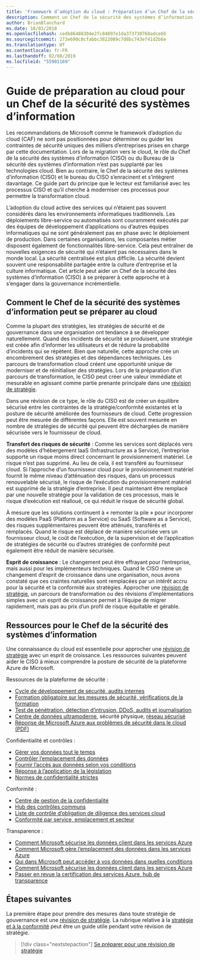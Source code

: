 ```yaml
---
title: 'Framework d’adoption du cloud : Préparation d’un Chef de la sécurité des systèmes d’information (CISO)'
description: Comment un Chef de la sécurité des systèmes d’information peut se préparer au cloud
author: BrianBlanchard
ms.date: 10/03/2018
ms.openlocfilehash: cedb86488304e2fc84897e1da373730768adce66
ms.sourcegitcommit: 273e690c0cfabbc3822089c7d8bc743ef41d2b6e
ms.translationtype: HT
ms.contentlocale: fr-FR
ms.lasthandoff: 02/08/2019
ms.locfileid: "55901169"
---
```

# <a name="ciso-cloud-readiness-guide"></a>Guide de préparation au cloud pour un Chef de la sécurité des systèmes d’information

Les recommandations de Microsoft comme le framework d’adoption du cloud (CAF) ne sont pas positionnées pour déterminer ou guider les contraintes de sécurité uniques des milliers d’entreprises prises en charge par cette documentation. Lors de la migration vers le cloud, le rôle du Chef de la sécurité des systèmes d’information (CISO) ou du Bureau de la sécurité des systèmes d’information n’est pas supplanté par les technologies cloud. Bien au contraire, le Chef de la sécurité des systèmes d’information (CISO) et le bureau du CISO s’enracinent et s’intègrent davantage. Ce guide part du principe que le lecteur est familiarisé avec les processus CISO et qu’il cherche à moderniser ces processus pour permettre la transformation cloud.

L’adoption du cloud active des services qui n’étaient pas souvent considérés dans les environnements informatiques traditionnels. Les déploiements libre-service ou automatisés sont couramment exécutés par des équipes de développement d’applications ou d’autres équipes informatiques qui ne sont généralement pas en phase avec le déploiement de production. Dans certaines organisations, les composantes métier disposent également de fonctionnalités libre-service. Cela peut entraîner de nouvelles exigences de sécurité qui n’étaient pas nécessaires dans le monde local. La sécurité centralisée est plus difficile. La sécurité devient souvent une responsabilité partagée entre la culture d’entreprise et la culture informatique. Cet article peut aider un Chef de la sécurité des systèmes d’information (CISO) à se préparer à cette approche et à s’engager dans la gouvernance incrémentielle.

## <a name="how-can-the-ciso-prepare-for-the-cloud"></a>Comment le Chef de la sécurité des systèmes d’information peut se préparer au cloud

Comme la plupart des stratégies, les stratégies de sécurité et de gouvernance dans une organisation ont tendance à se développer naturellement. Quand des incidents de sécurité se produisent, une stratégie est créée afin d’informer les utilisateurs et de réduire la probabilité d’incidents qui se répètent. Bien que naturelle, cette approche crée un encombrement des stratégies et des dépendances techniques. Les parcours de transformation cloud créent une opportunité unique de moderniser et de réinitialiser des stratégies. Lors de la préparation d’un parcours de transformation, le CISO peut créer une valeur immédiate et mesurable en agissant comme partie prenante principale dans une [révision de stratégie](./what-is-a-cloud-policy-review.md).

Dans une révision de ce type, le rôle du CISO est de créer un équilibre sécurisé entre les contraintes de la stratégie/conformité existantes et la posture de sécurité améliorée des fournisseurs de cloud. Cette progression peut être mesurée de différentes façons. Elle est souvent mesurée en nombre de stratégies de sécurité qui peuvent être déchargées de manière sécurisée vers le fournisseur de cloud.

**Transfert des risques de sécurité** : Comme les services sont déplacés vers des modèles d’hébergement IaaS (Infrastructure as a Service), l’entreprise supporte un risque moins direct concernant le provisionnement matériel. Le risque n’est pas supprimé. Au lieu de cela, il est transféré au fournisseur cloud. Si l’approche d’un fournisseur cloud pour le provisionnement matériel fournit le même niveau d’atténuation des risques, dans un processus renouvelable sécurisé, le risque de l’exécution du provisionnement matériel est supprimé de la stratégie d’entreprise. Il peut maintenant être remplacé par une nouvelle stratégie pour la validation de ces processus, mais le risque d’exécution est réalloué, ce qui réduit le risque de sécurité global.

À mesure que les solutions continuent à « remonter la pile » pour incorporer des modèles PaaS (Platform as a Service) ou SaaS (Software as a Service), des risques supplémentaires peuvent être atténués, transférés et remplacés. Quand le risque est déplacé de manière sécurisée vers un fournisseur cloud, le coût de l’exécution, de la supervision et de l’application de stratégies de sécurité ou d’autres stratégies de conformité peut également être réduit de manière sécurisée.

**Esprit de croissance** : Le changement peut être effrayant pour l’entreprise, mais aussi pour les implémenteurs techniques. Quand le CISO mène un changement d’esprit de croissance dans une organisation, nous avons constaté que ces craintes naturelles sont remplacées par un intérêt accru pour la sécurité et la conformité aux stratégies. Approcher une [révision de stratégie](./what-is-a-cloud-policy-review.md), un parcours de transformation ou des révisions d’implémentations simples avec un esprit de croissance permet à l’équipe de migrer rapidement, mais pas au prix d’un profil de risque équitable et gérable.

## <a name="resources-for-the-chief-information-security-officer"></a>Ressources pour le Chef de la sécurité des systèmes d’information

Une connaissance du cloud est essentielle pour approcher une [révision de stratégie](./what-is-a-cloud-policy-review.md) avec un esprit de croissance. Les ressources suivantes peuvent aider le CISO à mieux comprendre la posture de sécurité de la plateforme Azure de Microsoft.

Ressources de la plateforme de sécurité :

* [Cycle de développement de sécurité, audits internes](https://www.microsoft.com/sdl/)
* [Formation obligatoire sur les mesures de sécurité, vérifications de la formation](https://downloads.cloudsecurityalliance.org/star/self-assessment/StandardResponsetoRequestforInformationWindowsAzureSecurityPrivacy.docx)
* [Test de pénétration, détection d’intrusion, DDoS, audits et journalisation](https://www.microsoft.com/trustcenter/Security/AuditingAndLogging)
* [Centre de données ultramoderne](https://www.microsoft.com/cloud-platform/global-datacenters), sécurité physique, [réseau sécurisé](/azure/security/security-network-overview)
* [Réponse de Microsoft Azure aux problèmes de sécurité dans le cloud (PDF)](http://aka.ms/SecurityResponsePaper)

Confidentialité et contrôles :

* [Gérer vos données tout le temps](https://www.microsoft.com/trustcenter/Privacy/You-own-your-data)
* [Contrôler l’emplacement des données](https://www.microsoft.com/trustcenter/Privacy/Where-your-data-is-located)
* [Fournir l’accès aux données selon vos conditions](https://www.microsoft.com/trustcenter/Privacy/Who-can-access-your-data-and-on-what-terms)
* [Réponse à l’application de la législation](https://www.microsoft.com/trustcenter/Privacy/Responding-to-govt-agency-requests-for-customer-data)
* [Normes de confidentialité strictes](https://www.microsoft.com/TrustCenter/Privacy/We-set-and-adhere-to-stringent-standards)

Conformité :

* [Centre de gestion de la confidentialité](https://www.microsoft.com/trustcenter/default.aspx)
* [Hub des contrôles communs](https://www.microsoft.com/trustcenter/Common-Controls-Hub)
* [Liste de contrôle d’obligation de diligence des services cloud](https://www.microsoft.com/trustcenter/Compliance/Due-Diligence-Checklist)
* [Conformité par service, emplacement et secteur](https://www.microsoft.com/trustcenter/Compliance/default.aspx)

Transparence :

* [Comment Microsoft sécurise les données client dans les services Azure](https://www.microsoft.com/trustcenter/Transparency/default.aspx)
* [Comment Microsoft gère l’emplacement des données dans les services Azure](http://azuredatacentermap.azurewebsites.net/)
* [Qui dans Microsoft peut accéder à vos données dans quelles conditions](https://www.microsoft.com/trustcenter/Privacy/Who-can-access-your-data-and-on-what-terms)
* [Comment Microsoft sécurise les données client dans les services Azure](https://www.microsoft.com/trustcenter/Transparency/default.aspx)
* [Passer en revue la certification des services Azure, hub de transparence](https://www.microsoft.com/trustcenter/Compliance/default.aspx)

## <a name="next-steps"></a>Étapes suivantes

La première étape pour prendre des mesures dans toute stratégie de gouvernance est une [révision de stratégie](./what-is-a-cloud-policy-review.md). La rubrique relative à la [stratégie et à la conformité](./overview.md) peut être un guide utile pendant votre révision de stratégie.

> [!div class="nextstepaction"]
> [Se préparer pour une révision de stratégie](./what-is-a-cloud-policy-review.md)